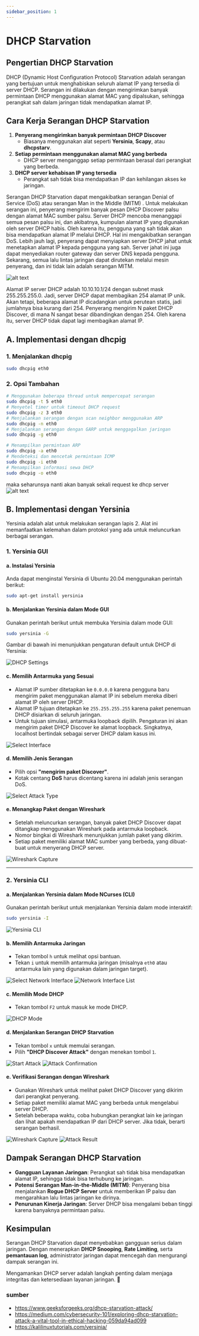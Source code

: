 ```yaml
---
sidebar_position: 1
---
```


# DHCP Starvation

## Pengertian DHCP Starvation
DHCP (Dynamic Host Configuration Protocol) Starvation adalah serangan yang bertujuan untuk menghabiskan seluruh alamat IP yang tersedia di server DHCP. Serangan ini dilakukan dengan mengirimkan banyak permintaan DHCP menggunakan alamat MAC yang dipalsukan, sehingga perangkat sah dalam jaringan tidak mendapatkan alamat IP.

## Cara Kerja Serangan DHCP Starvation
1. **Penyerang mengirimkan banyak permintaan DHCP Discover**  
   - Biasanya menggunakan alat seperti **Yersinia**, **Scapy**, atau **dhcpstarv**.
2. **Setiap permintaan menggunakan alamat MAC yang berbeda**  
   - DHCP server menganggap setiap permintaan berasal dari perangkat yang berbeda.
3. **DHCP server kehabisan IP yang tersedia**  
   - Perangkat sah tidak bisa mendapatkan IP dan kehilangan akses ke jaringan.

Serangan DHCP Starvation dapat mengakibatkan serangan Denial of Service (DoS) atau serangan Man in the Middle (MITM) . Untuk melakukan serangan ini, penyerang mengirim banyak pesan DHCP Discover palsu dengan alamat MAC sumber palsu. Server DHCP mencoba menanggapi semua pesan palsu ini, dan akibatnya, kumpulan alamat IP yang digunakan oleh server DHCP habis. Oleh karena itu, pengguna yang sah tidak akan bisa mendapatkan alamat IP melalui DHCP. Hal ini mengakibatkan serangan DoS. Lebih jauh lagi, penyerang dapat menyiapkan server DHCP jahat untuk menetapkan alamat IP kepada pengguna yang sah. Server jahat ini juga dapat menyediakan router gateway dan server DNS kepada pengguna. Sekarang, semua lalu lintas jaringan dapat dirutekan melalui mesin penyerang, dan ini tidak lain adalah serangan MITM.

![alt text](<images/dhcp starvation/image.png>)

Alamat IP server DHCP adalah 10.10.10.1/24 dengan subnet mask 255.255.255.0. Jadi, server DHCP dapat membagikan 254 alamat IP unik. Akan tetapi, beberapa alamat IP dicadangkan untuk perutean statis, jadi jumlahnya bisa kurang dari 254. Penyerang mengirim N paket DHCP Discover, di mana N sangat besar dibandingkan dengan 254. Oleh karena itu, server DHCP tidak dapat lagi membagikan alamat IP.

## A. Implementasi dengan dhcpig  

### 1. Menjalankan dhcpig  
```bash
sudo dhcpig eth0
```  

### 2. Opsi Tambahan  
```bash
# Menggunakan beberapa thread untuk mempercepat serangan
sudo dhcpig -t 5 eth0
# Menyetel timer untuk timeout DHCP request
sudo dhcpig -z 3 eth0
# Menjalankan serangan dengan scan neighbor menggunakan ARP
sudo dhcpig -n eth0
# Menjalankan serangan dengan GARP untuk menggagalkan jaringan
sudo dhcpig -g eth0

# Menampilkan permintaan ARP
sudo dhcpig -a eth0
# Mendeteksi dan mencetak permintaan ICMP
sudo dhcpig -i eth0
# Menampilkan informasi sewa DHCP
sudo dhcpig -o eth0
```

maka seharunsya nanti akan banyak sekali request ke dhcp server \
![alt text](<images/dhcp starvation/image-1.png>)

## B. Implementasi dengan Yersinia

Yersinia adalah alat untuk melakukan serangan lapis 2. Alat ini memanfaatkan kelemahan dalam protokol yang ada untuk meluncurkan berbagai serangan.

### 1. Yersinia GUI

#### a. Instalasi Yersinia
Anda dapat menginstal Yersinia di Ubuntu 20.04 menggunakan perintah berikut:
```bash
sudo apt-get install yersinia
```

#### b. Menjalankan Yersinia dalam Mode GUI
Gunakan perintah berikut untuk membuka Yersinia dalam mode GUI:
```bash
sudo yersinia -G
```

Gambar di bawah ini menunjukkan pengaturan default untuk DHCP di Yersinia:

![DHCP Settings](<images/dhcp starvation/image-2.png>)

#### c. Memilih Antarmuka yang Sesuai
- Alamat IP sumber ditetapkan ke `0.0.0.0` karena pengguna baru mengirim paket menggunakan alamat IP ini sebelum mereka diberi alamat IP oleh server DHCP.
- Alamat IP tujuan ditetapkan ke `255.255.255.255` karena paket penemuan DHCP disiarkan di seluruh jaringan.
- Untuk tujuan simulasi, antarmuka loopback dipilih. Pengaturan ini akan mengirim paket DHCP Discover ke alamat loopback. Singkatnya, localhost bertindak sebagai server DHCP dalam kasus ini.

![Select Interface](<images/dhcp starvation/image-3.png>)

#### d. Memilih Jenis Serangan
- Pilih opsi **"mengirim paket Discover"**.
- Kotak centang **DoS** harus dicentang karena ini adalah jenis serangan DoS.

![Select Attack Type](<images/dhcp starvation/image-4.png>)

#### e. Menangkap Paket dengan Wireshark
- Setelah meluncurkan serangan, banyak paket DHCP Discover dapat ditangkap menggunakan Wireshark pada antarmuka loopback.
- Nomor bingkai di Wireshark menunjukkan jumlah paket yang dikirim.
- Setiap paket memiliki alamat MAC sumber yang berbeda, yang dibuat-buat untuk menyerang DHCP server.

![Wireshark Capture](<images/dhcp starvation/image-5.png>)

---

### 2. Yersinia CLI

#### a. Menjalankan Yersinia dalam Mode NCurses (CLI)
Gunakan perintah berikut untuk menjalankan Yersinia dalam mode interaktif:
```bash
sudo yersinia -I
```

![Yersinia CLI](<images/dhcp starvation/image-6.png>)

#### b. Memilih Antarmuka Jaringan
- Tekan tombol `h` untuk melihat opsi bantuan.
- Tekan `i` untuk memilih antarmuka jaringan (misalnya `eth0` atau antarmuka lain yang digunakan dalam jaringan target).

![Select Network Interface](<images/dhcp starvation/image-7.png>)
![Network Interface List](<images/dhcp starvation/image-8.png>)

#### c. Memilih Mode DHCP
- Tekan tombol `F2` untuk masuk ke mode DHCP.

![DHCP Mode](<images/dhcp starvation/image-9.png>)

#### d. Menjalankan Serangan DHCP Starvation
- Tekan tombol `x` untuk memulai serangan.
- Pilih **"DHCP Discover Attack"** dengan menekan tombol `1`.

![Start Attack](<images/dhcp starvation/image-10.png>)
![Attack Confirmation](<images/dhcp starvation/image-11.png>)

#### e. Verifikasi Serangan dengan Wireshark
- Gunakan Wireshark untuk melihat paket DHCP Discover yang dikirim dari perangkat penyerang.
- Setiap paket memiliki alamat MAC yang berbeda untuk mengelabui server DHCP.
- Setelah beberapa waktu, coba hubungkan perangkat lain ke jaringan dan lihat apakah mendapatkan IP dari DHCP server. Jika tidak, berarti serangan berhasil.

![Wireshark Capture](<images/dhcp starvation/image-12.png>)
![Attack Result](<images/dhcp starvation/image-13.png>)

## Dampak Serangan DHCP Starvation
- **Gangguan Layanan Jaringan**: Perangkat sah tidak bisa mendapatkan alamat IP, sehingga tidak bisa terhubung ke jaringan.
- **Potensi Serangan Man-in-the-Middle (MITM)**: Penyerang bisa menjalankan **Rogue DHCP Server** untuk memberikan IP palsu dan mengarahkan lalu lintas jaringan ke dirinya.
- **Penurunan Kinerja Jaringan**: Server DHCP bisa mengalami beban tinggi karena banyaknya permintaan palsu.

## Kesimpulan
Serangan DHCP Starvation dapat menyebabkan gangguan serius dalam jaringan. Dengan menerapkan **DHCP Snooping**, **Rate Limiting**, serta **pemantauan log**, administrator jaringan dapat mencegah dan mengurangi dampak serangan ini.

Mengamankan DHCP server adalah langkah penting dalam menjaga integritas dan ketersediaan layanan jaringan. 🚀

### sumber
- https://www.geeksforgeeks.org/dhcp-starvation-attack/
- https://medium.com/cybersecurity-101/exploring-dhcp-starvation-attack-a-vital-tool-in-ethical-hacking-059da94ad099
- https://kalilinuxtutorials.com/yersinia/